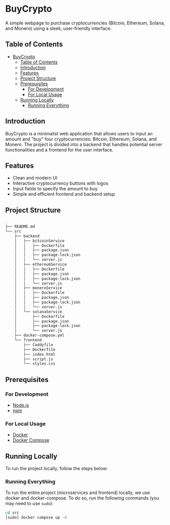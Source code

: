 # BuyCrypto

A simple webpage to purchase cryptocurrencies (Bitcoin, Ethereum, Solana, and Monero) using a sleek, user-friendly interface.

## Table of Contents

- [BuyCrypto](#buycrypto)
  - [Table of Contents](#table-of-contents)
  - [Introduction](#introduction)
  - [Features](#features)
  - [Project Structure](#project-structure)
  - [Prerequisites](#prerequisites)
    - [For Development](#for-development)
    - [For Local Usage](#for-local-usage)
  - [Running Locally](#running-locally)
    - [Running Everything](#running-everything)

## Introduction

BuyCrypto is a minimalist web application that allows users to input an amount and "buy" four cryptocurrencies: Bitcoin, Ethereum, Solana, and Monero. The project is divided into a backend that handles potential server functionalities and a frontend for the user interface.

## Features

- Clean and modern UI
- Interactive cryptocurrency buttons with logos
- Input fields to specify the amount to buy
- Simple and efficient frontend and backend setup

## Project Structure

```bash
.
├── README.md
└── src
    ├── backend
    │   ├── bitcoinService
    │   │   ├── Dockerfile
    │   │   ├── package.json
    │   │   ├── package-lock.json
    │   │   └── server.js
    │   ├── ethereumService
    │   │   ├── Dockerfile
    │   │   ├── package.json
    │   │   ├── package-lock.json
    │   │   └── server.js
    │   ├── moneroService
    │   │   ├── Dockerfile
    │   │   ├── package.json
    │   │   ├── package-lock.json
    │   │   └── server.js
    │   └── solanaService
    │       ├── Dockerfile
    │       ├── package.json
    │       ├── package-lock.json
    │       └── server.js
    ├── docker-compose.yml
    └── frontend
        ├── Caddyfile
        ├── Dockerfile
        ├── index.html
        ├── script.js
        └── styles.css
```

## Prerequisites

### For Development

- [Node.js](https://nodejs.org/en/download/)
- [npm](https://www.npmjs.com/get-npm)

### For Local Usage

 - [Docker](https://docs.docker.com/get-docker/)
 - [Docker Compose](https://docs.docker.com/compose/install/)


## Running Locally

To run the project locally, follow the steps below:

### Running Everything

To run the entire project (microservices and frontend) locally, we use docker and docker-compose. To do so, run the following commands (you may need to use `sudo`):

```bash
cd src
[sudo] docker compose up -d
```
